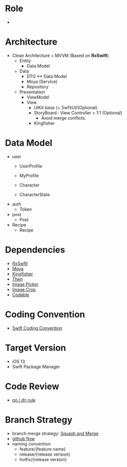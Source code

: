 # Role
- 

# Architecture
- Clean Architecture + MVVM (Based on **RxSwift**)
	- Entity
		- Data Model 
	- Data
		- DTO <-> Data Model
		- Moya (Service)
		- Repository
	- Presentation
		- ViewModel
		- View
			- UIKit base (+ SwfitUI)(Optional)
			- StoryBoard : View Controller = 1:1 (Optional)
				- Avoid merge conflicts.
			- Kingfisher

# Data Model
- user
	- UserProfile
	- MyProfile

	- Character
	- CharacterState
- auth
	- Token
- post
	- Post
- Recipe
	- Recipe

# Dependencies
- [RxSwfit](https://github.com/ReactiveX/RxSwift)
- [Moya](https://github.com/Moya/Moya)
- [Kingfisher](https://github.com/onevcat/Kingfisher)
- [Then](https://github.com/devxoul/Then)
- [Image Picker](https://developer.apple.com/documentation/uikit/uiimagepickercontroller)
- [Image Crop](https://github.com/TimOliver/TOCropViewController)
- [Codable](https://developer.apple.com/documentation/swift/codable)

# Coding Convention
- [Swift Coding Convention](https://google.github.io/swift)

# Target Version
- iOS 13
- Swift Package Manager 

# Code Review
- [pn / dn rule](https://blog.banksalad.com/tech/banksalad-code-review-culture/)

# Branch Strategy
- branch merge strategy: [Squash and Merge](https://docs.github.com/en/pull-requests/collaborating-with-pull-requests/incorporating-changes-from-a-pull-request/about-pull-request-merges#squash-and-merge-your-pull-request-commits)
- [github flow](https://docs.github.com/en/get-started/quickstart/github-flow)
- naming convention
	- feature/{feature name}
	- release/{release version}
	- hotfix/{release version}

